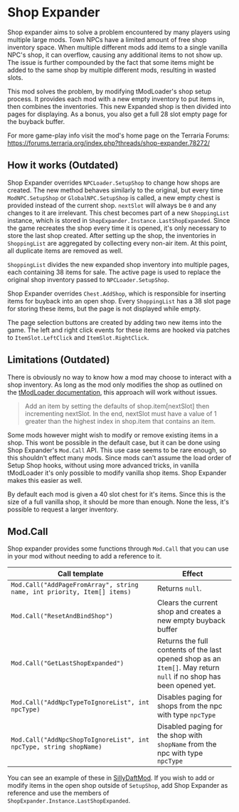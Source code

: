 ﻿# Shop Expander

Shop expander aims to solve a problem encountered by many players using multiple large mods. Town NPCs have a limited amount of free shop inventory space. When multiple different mods add items to a single vanilla NPC's shop, it can overflow, causing any additional items to not show up. The issue is further compounded by the fact that some items might be added to the same shop by multiple different mods, resulting in wasted slots.

This mod solves the problem, by modifying tModLoader's shop setup process. It provides each mod with a new empty inventory to put items in, then combines the inventories. This new Expanded shop is then divided into pages for displaying. As a bonus, you also get a full 28 slot empty page for the buyback buffer.

For more game-play info visit the mod's home page on the Terraria Forums: https://forums.terraria.org/index.php?threads/shop-expander.78272/

## How it works (Outdated)

Shop Expander overrides `NPCLoader.SetupShop` to change how shops are created. The new method behaves similarly to the original, but every time `ModNPC.SetupShop` or `GlobalNPC.SetupShop` is called, a new empty chest is provided instead of the current shop. `nextSlot` will always be `0` and any changes to it are irrelevant. This chest becomes part of a new `ShoppingList` instance, which is stored in `ShopExpander.Instance.LastShopExpanded`. Since the game recreates the shop every time it is opened, it's only necessary to store the last shop created. After setting up the shop, the inventories in `ShoppingList` are aggregated by collecting every non-air item. At this point, all duplicate items are removed as well.

`ShoppingList` divides the new expanded shop inventory into multiple pages, each containing 38 items for sale. The active page is used to replace the original shop inventory passed to `NPCLoader.SetupShop`.

Shop Expander overrides `Chest.AddShop`, which is responsible for inserting items for buyback into an open shop. Every `ShoppingList` has a 38 slot page for storing these items, but the page is not displayed while empty.

The page selection buttons are created by adding two new items into the game. The left and right click events for these items are hooked via patches to `ItemSlot.LeftClick` and `ItemSlot.RightClick`.

## Limitations (Outdated)

There is obviously no way to know how a mod may choose to interact with a shop inventory. As long as the mod only modifies the shop as outlined on the [tModLoader documentation](http://blushiemagic.github.io/tModLoader/html/class_terraria_1_1_mod_loader_1_1_global_n_p_c.html#a5fd0754440bfc039de5425b200c202a1), this approach will work without issues.

> Add an item by setting the defaults of shop.item[nextSlot] then incrementing nextSlot. In the end, nextSlot must have a value of 1 greater than the highest index in shop.item that contains an item.

Some mods however might wish to modify or remove existing items in a shop. This wont be possible in the default case, but it can be done using Shop Expander's `Mod.Call` API. This use case seems to be rare enough, so this shouldn't effect many mods. Since mods can't assume the load order of Setup Shop hooks, without using more advanced tricks, in vanilla tModLoader it's only possible to modify vanilla shop items. Shop Expander makes this easier as well.

By default each mod is given a 40 slot chest for it's items. Since this is the size of a full vanilla shop, it should be more than enough. None the less, it's possible to request a larger inventory.

## Mod.Call

Shop expander provides some functions through `Mod.Call` that you can use in your mod without needing to add a reference to it.

| Call template | Effect |
| --- | --- |
| `Mod.Call("AddPageFromArray", string name, int priority, Item[] items)` | Returns `null`. |
| `Mod.Call("ResetAndBindShop")` | Clears the current shop and creates a new empty buyback buffer |
| `Mod.Call("GetLastShopExpanded")` | Returns the full contents of the last opened shop as an `Item[]`. May return `null` if no shop has been opened yet. |
| `Mod.Call("AddNpcTypeToIgnoreList", int npcType)` | Disables paging for shops from the npc with type `npcType` |
| `Mod.Call("AddNpcShopToIgnoreList", int npcType, string shopName)` | Disabled paging for the shop with `shopName` from the npc with type `npcType` |

You can see an example of these in [SillyDaftMod](SillyDaftMod/SillyDaftMod.cs). If you wish to add or modify items in the open shop outside of `SetupShop`, add Shop Expander as reference and use the members of `ShopExpander.Instance.LastShopExpanded`.
